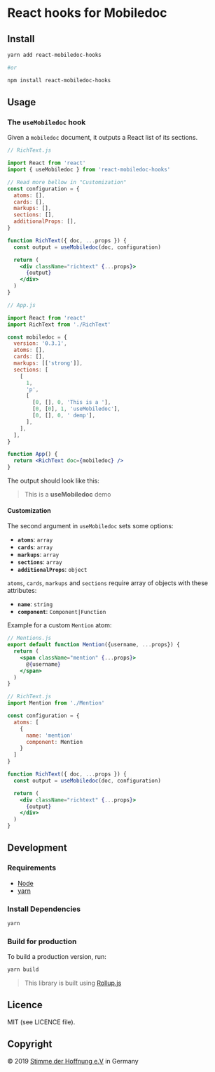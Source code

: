 # React hooks for Mobiledoc

## Install

```bash
yarn add react-mobiledoc-hooks

#or

npm install react-mobiledoc-hooks
```

## Usage

### The `useMobiledoc` hook

Given a `mobiledoc` document, it outputs a React list of its sections.

```jsx
// RichText.js

import React from 'react'
import { useMobiledoc } from 'react-mobiledoc-hooks'

// Read more bellow in "Customization"
const configuration = {
  atoms: [],
  cards: [],
  markups: [],
  sections: [],
  additionalProps: [],
}

function RichText({ doc, ...props }) {
  const output = useMobiledoc(doc, configuration)

  return (
    <div className="richtext" {...props}>
      {output}
    </div>
  )
}

// App.js

import React from 'react'
import RichText from './RichText'

const mobiledoc = {
  version: '0.3.1',
  atoms: [],
  cards: [],
  markups: [['strong']],
  sections: [
    [
      1,
      'p',
      [
        [0, [], 0, 'This is a '],
        [0, [0], 1, 'useMobiledoc'],
        [0, [], 0, ' demp'],
      ],
    ],
  ],
}

function App() {
  return <RichText doc={mobiledoc} />
}
```

The output should look like this:

> This is a **useMobiledoc** demo

#### Customization

The second argument in `useMobiledoc` sets some options:

- **`atoms`**: `array`
- **`cards`**: `array`
- **`markups`**: `array`
- **`sections`**: `array`
- **`additionalProps`**: `object`

`atoms`, `cards`, `markups` and `sections` require array of objects with these attributes:

- **`name`**: `string`
- **`component`**: `Component|Function`

Example for a custom `Mention` atom:

```jsx
// Mentions.js
export default function Mention({username, ...props}) {
  return (
    <span className="mention" {...props}>
      @{username}
    </span>
  )
}

// RichText.js
import Mention from './Mention'

const configuration = {
  atoms: [
    {
      name: 'mention'
      component: Mention
    }
  ]
}

function RichText({ doc, ...props }) {
  const output = useMobiledoc(doc, configuration)

  return (
    <div className="richtext" {...props}>
      {output}
    </div>
  )
}
```

## Development

### Requirements

- [Node](https://nodejs.org)
- [yarn](https://yarnpkg.com/en/docs/install)

### Install Dependencies

```bash
yarn
```

### Build for production

To build a production version, run:

```bash
yarn build
```

> This library is built using [Rollup.js](https://rollupjs.org)

## Licence

MIT (see LICENCE file).

## Copyright

&copy; 2019 [Stimme der Hoffnung e.V](https://stimme-der-hoffnung.de) in Germany
